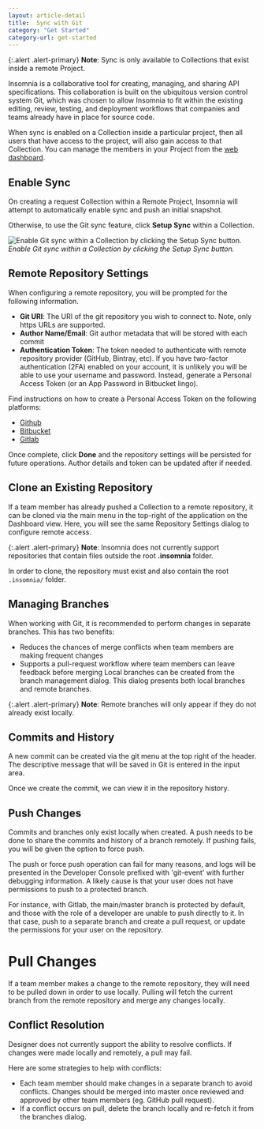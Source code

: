 ```yaml
---
layout: article-detail
title:  Sync with Git
category: "Get Started"
category-url: get-started
---
```


{:.alert .alert-primary}
**Note**: Sync is only available to Collections that exist inside a remote Project. 

Insomnia is a collaborative tool for creating, managing, and sharing API specifications. This collaboration is built on the ubiquitous version control system Git, which was chosen to allow Insomnia to fit within the existing editing, review, testing, and deployment workflows that companies and teams already have in place for source code.

When sync is enabled on a Collection inside a particular project, then all users that have access to the project, will also gain access to that Collection. You can manage the members in your Project from the [web dashboard](https://app.insomnia.rest/app/signup/).

## Enable Sync

On creating a request Collection within a Remote Project, Insomnia will attempt to automatically enable sync and push an initial snapshot.

Otherwise, to use the Git sync feature, click **Setup Sync** within a Collection. 

![Enable Git sync within a Collection by clicking the Setup Sync button.](/assets/images/setup-sync.png)
_Enable Git sync within a Collection by clicking the Setup Sync button._

## Remote Repository Settings

When configuring a remote repository, you will be prompted for the following information. 

* **Git URI**: The URI of the git repository you wish to connect to. Note, only https URLs are supported.
* **Author Name/Email**: Git author metadata that will be stored with each commit
* **Authentication Token**: The token needed to authenticate with remote repository provider (GitHub, Bintray, etc). If you have two-factor authentication (2FA) enabled on your account, it is unlikely you will be able to use your username and password. Instead, generate a Personal Access Token (or an App Password in Bitbucket lingo). 

Find instructions on how to create a Personal Access Token on the following platforms:

* [Github](https://docs.github.com/en/github/authenticating-to-github/keeping-your-account-and-data-secure/creating-a-personal-access-token)
* [Bitbucket](https://support.atlassian.com/bitbucket-cloud/docs/app-passwords/)
* [Gitlab](https://docs.gitlab.com/ee/user/profile/personal_access_tokens.html)

Once complete, click **Done** and the repository settings will be persisted for future operations. Author details and token can be updated after if needed.

## Clone an Existing Repository

If a team member has already pushed a Collection to a remote repository, it can be cloned via the main menu in the top-right of the application on the Dashboard view. Here, you will see the same Repository Settings dialog to configure remote access.

{:.alert .alert-primary}
**Note**: Insomnia does not currently support repositories that contain files outside the root **.insomnia** folder.

In order to clone, the repository must exist and also contain the root `.insomnia/` folder.

## Managing Branches
When working with Git, it is recommended to perform changes in separate branches. This has two benefits:

* Reduces the chances of merge conflicts when team members are making frequent changes
* Supports a pull-request workflow where team members can leave feedback before merging
Local branches can be created from the branch management dialog. This dialog presents both local branches and remote branches. 

{:.alert .alert-primary}
**Note**: Remote branches will only appear if they do not already exist locally.

## Commits and History
A new commit can be created via the git menu at the top right of the header. The descriptive message that will be saved in Git is entered in the input area.

Once we create the commit, we can view it in the repository history.

## Push Changes
Commits and branches only exist locally when created. A push needs to be done to share the commits and history of a branch remotely. If pushing fails, you will be given the option to force push.

The push or force push operation can fail for many reasons, and logs will be presented in the Developer Console prefixed with 'git-event' with further debugging information. A likely cause is that your user does not have permissions to push to a protected branch. 

For instance, with Gitlab, the main/master branch is protected by default, and those with the role of a developer are unable to push directly to it. In that case, push to a separate branch and create a pull request, or update the permissions for your user on the repository.

# Pull Changes
If a team member makes a change to the remote repository, they will need to be pulled down in order to use locally. Pulling will fetch the current branch from the remote repository and merge any changes locally.

## Conflict Resolution
Designer does not currently support the ability to resolve conflicts. If changes were made locally and remotely, a pull may fail.

Here are some strategies to help with conflicts:

* Each team member should make changes in a separate branch to avoid conflicts. Changes should be merged into master once reviewed and approved by other team members (eg. GitHub pull request).
* If a conflict occurs on pull, delete the branch locally and re-fetch it from the branches dialog.